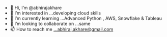 - 👋 Hi, I’m @abhirajakhare
- 👀 I’m interested in ...developing cloud skills
- 🌱 I’m currently learning ...Advanced Python , AWS, Snowflake & Tableau
- 💞️ I’m looking to collaborate on ...same
- 📫 How to reach me ...abhiraj.akhare@gmail.com

<!---
abhirajakhare/abhirajakhare is a ✨ special ✨ repository because its `README.md` (this file) appears on your GitHub profile.
You can click the Preview link to take a look at your changes.
--->
